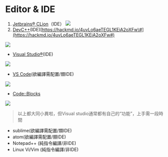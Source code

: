 # Editor & IDE



1. [Jetbrains® CLion](https://www.itread01.com/content/1543921514.html)（IDE） ![](https://i.imgur.com/ZcB14wS.png)
2. [DevC++](https://sourceforge.net/projects/orwelldevcpp/)\(IDE\)[https://hackmd.io/4uvLo6aeTEGL1KEiA2oXFw\#](https://hackmd.io/4uvLo6aeTEGL1KEiA2oXFw#)

![](https://i.imgur.com/IbiUTrB.png)

* [Visual Studio®](https://visualstudio.microsoft.com/zh-hant/)\(IDE\)

![](https://i.imgur.com/fR6hfxQ.png)

* [VS Code](https://visualstudio.microsoft.com/zh-hant/)\(欲編譯需配置/類IDE\)

![](https://i.imgur.com/eFUOl6g.png)

* [Code::Blocks](http://www.codeblocks.org)

![](https://i.imgur.com/ktyxjN3.png)

> 以上都大同小異啦，但Visual studio通常都有自己的“功能”，上手需一段時間



* sublime\(欲編譯需配置/類IDE\)
* atom\(欲編譯需配置/類IDE\)
* Notepad++ \(純指令編譯/非IDE\)
* Linux Vi/Vim \(純指令編譯/非IDE\)

### 

